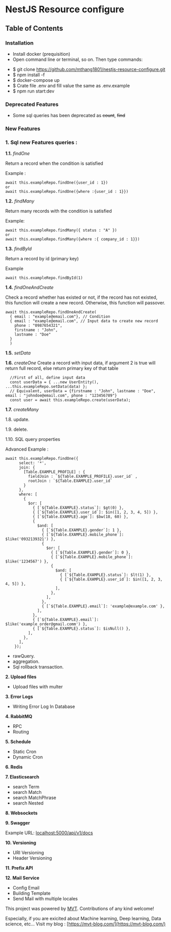 # NestJS Resource configure

## Table of Contents

### **Installation**

- Install docker (prequisition)
- Open command line or terminal, so on. Then type commands:

* $ git clone https://github.com/mthang1801/nestjs-resource-configure.git
* $ npm install -f
* $ docker-compose up
* $ Crate file .env and fill value the same as .env.example
* $ npm run start:dev

### **Deprecated Features**

- Some sql queries has been deprecated as ~~count~~, ~~find~~

### **New Features**

### **1. Sql new Features queries :**

**1.1.** _findOne_

Return a record when the condition is satisfied

Example :

```
await this.exampleRepo.findOne({user_id : 1})
or
await this.exampleRepo.findOne({where :{user_id : 1}})
```

**1.2.** _findMany_

Return many records with the condition is satisfied

Example:

```
await this.exampleRepo.findMany({ status : "A" })
or
await this.exampleRepo.findMany({where :{ company_id : 1}})
```

**1.3.** _findById_

Return a record by id (primary key)

Example

```
await this.exampleRepo.findById(1)
```

**1.4.** _findOneAndCreate_

Check a record whether has existed or not, if the record has not existed, this function will create a new record. Otherwise, this function will passover.

```
await this.exampleRepo.findOneAndCreate(
  { email : "example@email.com"}, // Condition
  { email : "example@email.com", // Input data to create new record
    phone : "0987654321",
    firstname : "John",
    lastname : "Doe"
  }
  )
```

**1.5.** _setData_

**1.6.** _createOne_
Create a record with input data, if argument 2 is true will return full record, else return primary key of that table

```
  //First of all, define input data
  const userData = { ...new UserEntity(), ...this.exampleRepo.setData(data) };
  // Equivalent, userData = {firstname : "John", lastname : "Doe", email : "johndoe@email.com", phone : "123456789"}
  const user = await this.exampleRepo.create(userData);
```

**1.7.** _createMany_

1.8. update.

1.9. delete.

1.10. SQL query properties

Advanced Example :

```
await this.exampleRepo.findOne({
      select: '*',
      join: {
        [Table.EXAMPLE_PROFILE] : {
          fieldJoin : `${Table.EXAMPLE_PROFILE}.user_id` ,
          rootJoin : `${Table.EXAMPLE}.user_id`
        }
      },
      where: [
        {
          $or: [
            { [`${Table.EXAMPLE}.status`]: $gt(0) },
            { [`${Table.EXAMPLE}.user_id`]: $in([1, 2, 3, 4, 5]) },
            { [`${Table.EXAMPLE}.age`]: $bw(18, 60) },
            {
              $and: [
                { [`${Table.EXAMPLE}.gender`]: 1 },
                { [`${Table.EXAMPLE}.mobile_phone`]: $like('0932139321') },
                {
                  $or: [
                    { [`${Table.EXAMPLE}.gender`]: 0 },
                    { [`${Table.EXAMPLE}.mobile_phone`]: $like('1234567') },
                    {
                      $and: [
                        { [`${Table.EXAMPLE}.status`]: $lt(1) },
                        { [`${Table.EXAMPLE}.user_id`]: $in([1, 2, 3, 4, 5]) },
                      ],
                    },
                  ],
                },
                { [`${Table.EXAMPLE}.email`]: 'example@example.com' },
              ],
            },
            { [`${Table.EXAMPLE}.email`]: $like('example_order@gmail.comm') },
            { [`${Table.EXAMPLE}.status`]: $isNull() },
          ],
        },
      ],
    });
```

- rawQuery.
- aggregation.
- Sql rollback transaction.

**2. Upload files**

- Upload files with multer

**3. Error Logs**

- Writing Error Log In Database

**4. RabbitMQ**

- RPC
- Routing

**5. Schedule**

- Static Cron
- Dynamic Cron

**6. Redis**

**7. Elasticsearch**

- search Term
- search Match
- search MatchPhrase
- search Nested

**8. Websockets**

**9. Swagger**

Example URL:
[localhost:5000/api/v1/docs](localhost:5000/api/v1/docs)

**10. Versioning**

- URI Versioning
- Header Versioning

**11. Prefix API**

**12. Mail Service**

- Config Email
- Building Template
- Send Mail with multiple locales

This project was powered by [MVT](https://github.com/mthang1801). Contributions of any kind welcome!

Especially, if you are exicited about Machine learning, Deep learning, Data science, etc... Visit my blog : [https://mvt-blog.com/](https://mvt-blog.com/)
